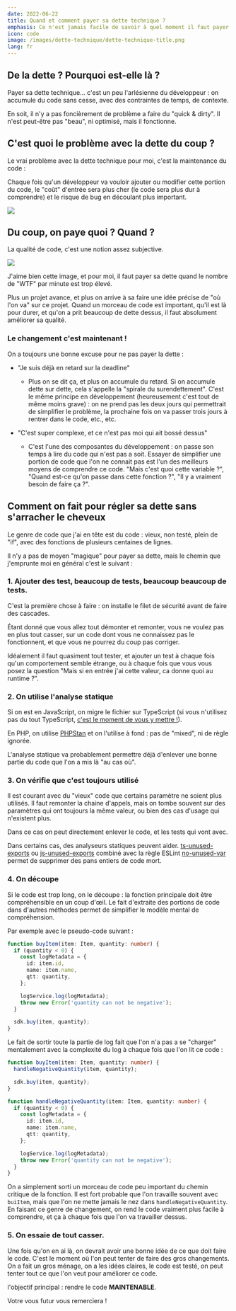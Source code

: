 ```yaml
---
date: 2022-06-22
title: Quand et comment payer sa dette technique ?
emphasis: Ce n'est jamais facile de savoir à quel moment il faut payer sa dette technique, ni comment s'y prendre
icon: code
image: /images/dette-technique/dette-technique-title.png
lang: fr
---
```


## De la dette ? Pourquoi est-elle là ?

Payer sa dette technique… c'est un peu l'arlésienne du développeur : on accumule du code sans cesse, avec des contraintes de temps, de contexte.

En soit, il n'y a pas foncièrement de problème a faire du "quick & dirty". Il n'est peut-être pas "beau", ni optimisé, mais il fonctionne.

## C'est quoi le problème avec la dette du coup ?

Le vrai problème avec la dette technique pour moi, c'est la maintenance du code :

Chaque fois qu'un développeur va vouloir ajouter ou modifier cette portion du code, le "coût" d'entrée sera plus cher (le code sera plus dur à comprendre) et le risque de bug en découlant plus important.

![](/images/dette-technique/dette-1.png)

## Du coup, on paye quoi ? Quand ?

La qualité de code, c'est une notion assez subjective.

![](/images/dette-technique/wtf-per-minute.png)

J'aime bien cette image, et pour moi, il faut payer sa dette quand le nombre de "WTF" par minute est trop élevé.

Plus un projet avance, et plus on arrive à sa faire une idée précise de "où l'on va" sur ce projet. Quand un morceau de code est important, qu'il est là pour durer, et qu'on a prit beaucoup de dette dessus, il faut absolument améliorer sa qualité.

### Le changement c'est maintenant !

On a toujours une bonne excuse pour ne pas payer la dette :

- "Je suis déjà en retard sur la deadline"

  - Plus on se dit ça, et plus on accumule du retard. Si on accumule dette sur dette, cela s'appelle la "spirale du surendettement". C'est le même principe en développement (heureusement c'est tout de même moins grave) : on ne prend pas les deux jours qui permettrait de simplifier le problème, la prochaine fois on va passer trois jours à rentrer dans le code, etc., etc.

- "C'est super complexe, et ce n'est pas moi qui ait bossé dessus"
  - C'est l'une des composantes du développement : on passe son temps à lire du code qui n'est pas a soit. Essayer de simplifier une portion de code que l'on ne connait pas est l'un des meilleurs moyens de comprendre ce code. "Mais c'est quoi cette variable ?", "Quand est-ce qu'on passe dans cette fonction ?", "Il y a vraiment besoin de faire ça ?".

## Comment on fait pour régler sa dette sans s'arracher le cheveux

Le genre de code que j'ai en tête est du code : vieux, non testé, plein de "if", avec des fonctions de plusieurs centaines de lignes.

Il n'y a pas de moyen "magique" pour payer sa dette, mais le chemin que j'emprunte moi en général c'est le suivant :

### 1. Ajouter des test, beaucoup de tests, beaucoup beaucoup de tests.

C'est la première chose à faire : on installe le filet de sécurité avant de faire des cascades.

Étant donné que vous allez tout démonter et remonter, vous ne voulez pas en plus tout casser, sur un code dont vous ne connaissez pas le fonctionnent, et que vous ne pourrez du coup pas corriger.

Idéalement il faut quasiment tout tester, et ajouter un test à chaque fois qu'un comportement semble étrange, ou à chaque fois que vous vous posez la question "Mais si en entrée j'ai cette valeur, ca donne quoi au runtime ?".

### 2. On utilise l'analyse statique

Si on est en JavaScript, on migre le fichier sur TypeScript (si vous n'utilisez pas du tout TypeScript, [c'est le moment de vous y mettre !](https://julien.deniau.me/typescript/#/)).

En PHP, on utilise [PHPStan](https://julien.deniau.me/phpstan/) et on l'utilise à fond : pas de "mixed", ni de règle ignorée.

L'analyse statique va probablement permettre déjà d'enlever une bonne partie du code que l'on a mis là "au cas où".

### 3. On vérifie que c'est toujours utilisé

Il est courant avec du "vieux" code que certains paramètre ne soient plus utilisés. Il faut remonter la chaine d'appels, mais on tombe souvent sur des paramètres qui ont toujours la même valeur, ou bien des cas d'usage qui n'existent plus.

Dans ce cas on peut directement enlever le code, et les tests qui vont avec.

Dans certains cas, des analyseurs statiques peuvent aider. [ts-unused-exports](https://github.com/pzavolinsky/ts-unused-exports) ou [js-unused-exports](https://github.com/devbridge/js-unused-exports) combiné avec la règle ESLint [no-unused-var](https://eslint.org/docs/rules/no-unused-vars) permet de supprimer des pans entiers de code mort.

### 4. On découpe

Si le code est trop long, on le découpe : la fonction principale doit être compréhensible en un coup d'œil. Le fait d'extraite des portions de code dans d'autres méthodes permet de simplifier le modèle mental de compréhension.

Par exemple avec le pseudo-code suivant :

```ts
function buyItem(item: Item, quantity: number) {
  if (quantity < 0) {
    const logMetadata = {
      id: item.id,
      name: item.name,
      qtt: quantity,
    };

    logService.log(logMetadata);
    throw new Error('quantity can not be negative');
  }

  sdk.buy(item, quantity);
}
```

Le fait de sortir toute la partie de log fait que l'on n'a pas a se "charger" mentalement avec la complexité du log à chaque fois que l'on lit ce code :

```ts
function buyItem(item: Item, quantity: number) {
  handleNegativeQuantity(item, quantity);

  sdk.buy(item, quantity);
}

function handleNegativeQuantity(item: Item, quantity: number) {
  if (quantity < 0) {
    const logMetadata = {
      id: item.id,
      name: item.name,
      qtt: quantity,
    };

    logService.log(logMetadata);
    throw new Error('quantity can not be negative');
  }
}
```

On a simplement sorti un morceau de code peu important du chemin critique de la fonction. Il est fort probable que l'on travaille souvent avec `buiItem`, mais que l'on ne mette jamais le nez dans `handleNegativeQuantity`. En faisant ce genre de changement, on rend le code vraiment plus facile à comprendre, et ça à chaque fois que l'on va travailler dessus.

### 5. On essaie de tout casser.

Une fois qu'on en ai là, on devrait avoir une bonne idée de ce que doit faire le code. C'est le moment où l'on peut tenter de faire des gros changements. On a fait un gros ménage, on a les idées claires, le code est testé, on peut tenter tout ce que l'on veut pour améliorer ce code.

l'objectif principal : rendre le code **MAINTENABLE**.

Votre vous futur vous remerciera !
